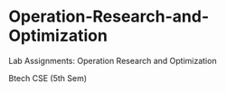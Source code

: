 # Operation-Research-and-Optimization

Lab Assignments: Operation Research and Optimization 

Btech CSE (5th Sem)
